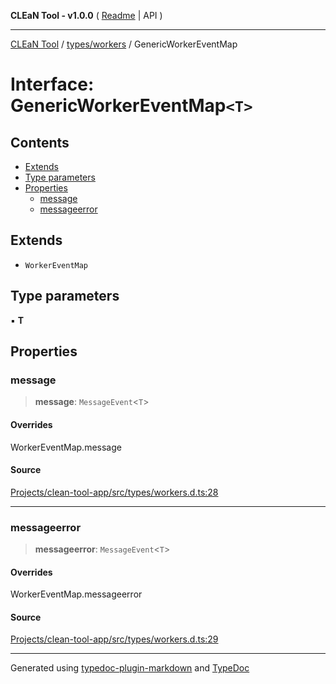 **CLEaN Tool - v1.0.0** ( [Readme](../../../README.md) \| API )

***

[CLEaN Tool](../../../modules.md) / [types/workers](../README.md) / GenericWorkerEventMap

# Interface: GenericWorkerEventMap`<T>`

## Contents

- [Extends](GenericWorkerEventMap.md#extends)
- [Type parameters](GenericWorkerEventMap.md#type-parameters)
- [Properties](GenericWorkerEventMap.md#properties)
  - [message](GenericWorkerEventMap.md#message)
  - [messageerror](GenericWorkerEventMap.md#messageerror)

## Extends

- `WorkerEventMap`

## Type parameters

▪ **T**

## Properties

### message

> **message**: `MessageEvent`\<`T`\>

#### Overrides

WorkerEventMap.message

#### Source

[Projects/clean-tool-app/src/types/workers.d.ts:28](https://github.com/yuckyh/clean-tool-app/)

***

### messageerror

> **messageerror**: `MessageEvent`\<`T`\>

#### Overrides

WorkerEventMap.messageerror

#### Source

[Projects/clean-tool-app/src/types/workers.d.ts:29](https://github.com/yuckyh/clean-tool-app/)

***

Generated using [typedoc-plugin-markdown](https://www.npmjs.com/package/typedoc-plugin-markdown) and [TypeDoc](https://typedoc.org/)
